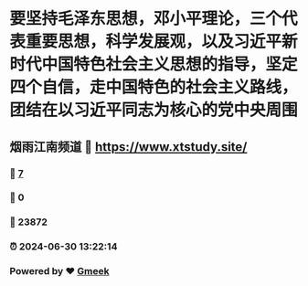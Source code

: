 # 要坚持毛泽东思想，邓小平理论，三个代表重要思想，科学发展观，以及习近平新时代中国特色社会主义思想的指导，坚定四个自信，走中国特色的社会主义路线，团结在以习近平同志为核心的党中央周围

## 烟雨江南频道 :link: https://www.xtstudy.site/ 

### :page_facing_up: [7](https://www.xtstudy.site//tag.html) 
### :speech_balloon: 0 
### :hibiscus: 23872 
### :alarm_clock: 2024-06-30 13:22:14 
### Powered by :heart: [Gmeek](https://github.com/Meekdai/Gmeek)
